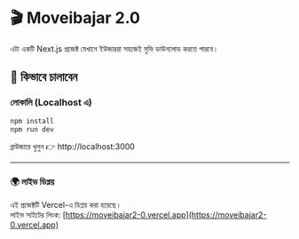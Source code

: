 # 🎬 Moveibajar 2.0

এটা একটি Next.js প্রজেক্ট যেখানে ইউজাররা সহজেই মুভি ডাউনলোড করতে পারবে।  

## 🚀 কিভাবে চালাবেন

### লোকালি (Localhost এ)
```bash
npm install
npm run dev
```

ব্রাউজারে খুলুন 👉 http://localhost:3000

---

### 🌍 লাইভ ডিপ্লয়
এই প্রজেক্টটি Vercel-এ ডিপ্লয় করা হয়েছে।  
লাইভ সাইটের লিংক: [https://moveibajar2-0.vercel.app](https://moveibajar2-0.vercel.app)
